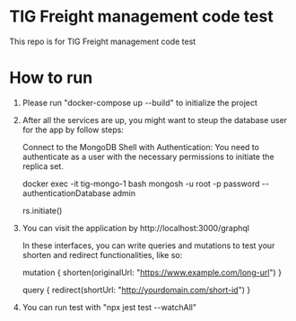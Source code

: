 #  TIG Freight management code test
This repo is for TIG Freight management code test

# How to run
1. Please run "docker-compose up --build" to initialize the project

2. After all the services are up, you might want to steup the database user for the app by follow steps:

    Connect to the MongoDB Shell with Authentication: You need to authenticate as a user with the necessary permissions to initiate the replica set.

    docker exec -it tig-mongo-1 bash
    mongosh -u root -p password --authenticationDatabase admin

    rs.initiate()

3. You can visit the application by http://localhost:3000/graphql

    In these interfaces, you can write queries and mutations to test your shorten and redirect functionalities, like so:

    mutation {
    shorten(originalUrl: "https://www.example.com/long-url")
    }

    query {
    redirect(shortUrl: "http://yourdomain.com/short-id")
    }

4. You can run test with "npx jest test --watchAll"
